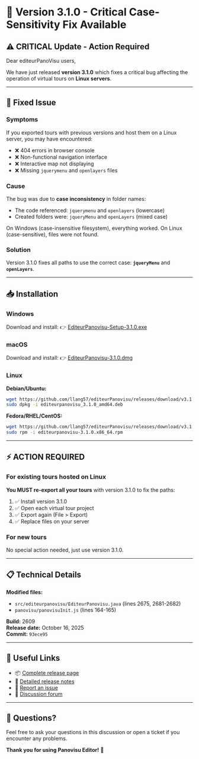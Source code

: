 # 🔧 Version 3.1.0 - Critical Case-Sensitivity Fix Available

## ⚠️ CRITICAL Update - Action Required

Dear editeurPanoVisu  users,

We have just released **version 3.1.0** which fixes a critical bug affecting the operation of virtual tours on **Linux servers**.

---

## 🐛 Fixed Issue

### Symptoms
If you exported tours with previous versions and host them on a Linux server, you may have encountered:
- ❌ 404 errors in browser console
- ❌ Non-functional navigation interface
- ❌ Interactive map not displaying
- ❌ Missing `jquerymenu` and `openlayers` files

### Cause
The bug was due to **case inconsistency** in folder names:
- The code referenced: `jquerymenu` and `openlayers` (lowercase)
- Created folders were: `jqueryMenu` and `openLayers` (mixed case)

On Windows (case-insensitive filesystem), everything worked. On Linux (case-sensitive), files were not found.

### Solution
Version 3.1.0 fixes all paths to use the correct case: **`jqueryMenu`** and **`openLayers`**.

---

## 📥 Installation

### Windows
Download and install:
👉 [EditeurPanovisu-Setup-3.1.0.exe](https://github.com/llang57/editeurPanovisu/releases/download/v3.1.0/EditeurPanovisu-Setup-3.1.0.exe)

### macOS
Download and install:
👉 [EditeurPanovisu-3.1.0.dmg](https://github.com/llang57/editeurPanovisu/releases/download/v3.1.0/EditeurPanovisu-3.1.0.dmg)

### Linux
**Debian/Ubuntu:**
```bash
wget https://github.com/llang57/editeurPanovisu/releases/download/v3.1.0/editeurpanovisu_3.1.0_amd64.deb
sudo dpkg -i editeurpanovisu_3.1.0_amd64.deb
```

**Fedora/RHEL/CentOS:**
```bash
wget https://github.com/llang57/editeurPanovisu/releases/download/v3.1.0/editeurpanovisu-3.1.0.x86_64.rpm
sudo rpm -i editeurpanovisu-3.1.0.x86_64.rpm
```

---

## ⚡ ACTION REQUIRED

### For existing tours hosted on Linux

**You MUST re-export all your tours** with version 3.1.0 to fix the paths:

1. ✅ Install version 3.1.0
2. ✅ Open each virtual tour project
3. ✅ Export again (File > Export)
4. ✅ Replace files on your server

### For new tours

No special action needed, just use version 3.1.0.

---

## 📋 Technical Details

**Modified files:**
- `src/editeurpanovisu/EditeurPanovisu.java` (lines 2675, 2681-2682)
- `panovisu/panovisuInit.js` (lines 164-165)

**Build:** 2609  
**Release date:** October 16, 2025  
**Commit:** `93ece95`

---

## 🔗 Useful Links

- 📦 [Complete release page](https://github.com/llang57/editeurPanovisu/releases/tag/v3.1.0)
- 📝 [Detailed release notes](https://github.com/llang57/editeurPanovisu/blob/master/RELEASE_NOTES_3.1.0.md)
- 🐛 [Report an issue](https://github.com/llang57/editeurPanovisu/issues)
- 💬 [Discussion forum](https://github.com/llang57/editeurPanovisu/discussions)

---

## 💬 Questions?

Feel free to ask your questions in this discussion or open a ticket if you encounter any problems.

**Thank you for using Panovisu Editor!** 🎉
